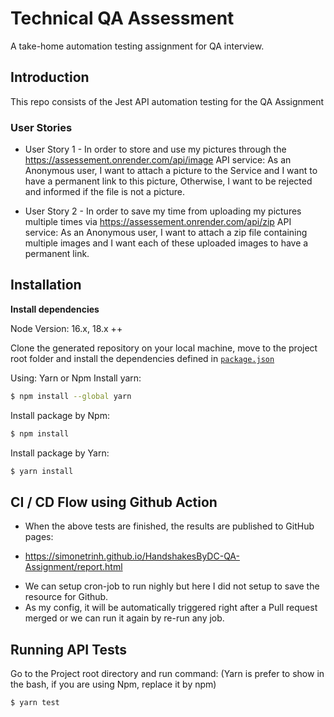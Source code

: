 # Technical QA Assessment

A take-home automation testing assignment for QA interview.

## Introduction

This repo consists of the Jest API automation testing for the QA Assignment

### User Stories

- User Story 1 -
  In order to store and use my pictures through the https://assessement.onrender.com/api/image API service:
  As an Anonymous user,
  I want to attach a picture to the Service
  and I want to have a permanent link to this picture,
  Otherwise, I want to be rejected and informed if the file is not a picture.

- User Story 2 -
  In order to save my time from uploading my pictures multiple times via https://assessement.onrender.com/api/zip API service:
  As an Anonymous user,
  I want to attach a zip file containing multiple images
  and I want each of these uploaded images to have a permanent link.

## Installation

**Install dependencies**

Node Version: 16.x, 18.x ++

Clone the generated repository on your local machine, move to the project root folder and install the dependencies defined in [`package.json`](./package.json)

Using: Yarn or Npm
Install yarn:

```bash
$ npm install --global yarn
```

Install package by Npm:

```bash
$ npm install
```

Install package by Yarn:

```bash
$ yarn install
```

## CI / CD Flow using Github Action

- When the above tests are finished, the results are published to GitHub pages:

* https://simonetrinh.github.io/HandshakesByDC-QA-Assignment/report.html

- We can setup cron-job to run nighly but here I did not setup to save the resource for Github.
- As my config, it will be automatically triggered right after a Pull request merged or we can run it again by re-run any job.

## Running API Tests

Go to the Project root directory and run command: (Yarn is prefer to show in the bash, if you are using Npm, replace it by npm)

```bash
$ yarn test
```
